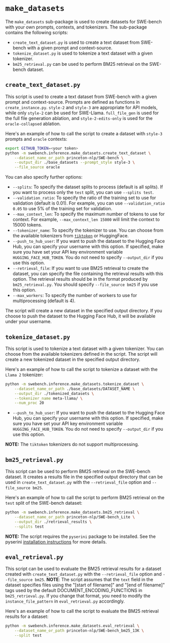 # `make_datasets`
The `make_datasets` sub-package is used to create datasets for SWE-bench with your own prompts, contexts, and tokenizers.
The sub-package contains the following scripts:

- `create_text_dataset.py` is used to create a text dataset from SWE-bench with a given prompt and context-source.
- `tokenize_dataset.py` is used to tokenize a text dataset with a given tokenizer.
- `bm25_retrieval.py` can be used to perform BM25 retrieval on the SWE-bench dataset.

## `create_text_dataset.py`
This script is used to create a text dataset from SWE-bench with a given prompt and context-source.
Prompts are defined as functions in `create_instance.py`. `style-2` and `style-3` are appropriate for API models, while only `style-2` can be used for SWE-Llama.
`full_file_gen` is used for the full file generation ablation, and `style-2-edits-only`  is used for the `oracle-collapsed` ablation.

Here's an example of how to call the script to create a dataset with `style-3` prompts and `oracle` contexts:

```bash
export GITHUB_TOKEN=<your token>
python -m swebench.inference.make_datasets.create_text_dataset \
    --dataset_name_or_path princeton-nlp/SWE-bench \
    --output_dir ./base_datasets --prompt_style style-3 \
    --file_source oracle
```

You can also specify further options:

- `--splits`: To specify the dataset splits to process (default is all splits). If you want to process only the `test` split, you can use `--splits test`.
- `--validation_ratio`: To specify the ratio of the training set to use for validation (default is 0.01). For example, you can use `--validation_ratio 0.05` to use 5% of the training set for validation.
- `--max_context_len`: To specify the maximum number of tokens to use for context. For example, `--max_context_len 15000` will limit the context to 15000 tokens.
- `--tokenizer_name`: To specify the tokenizer to use. You can choose from the available tokenizers from [`tiktoken`](https://github.com/openai/tiktoken/blob/c0ba74c238d18b4824c25f3c27fc8698055b9a76/tiktoken/model.py#L9) or HuggingFace.
- `--push_to_hub_user`: If you want to push the dataset to the Hugging Face Hub, you can specify your username with this option. If specified, make sure you have set your API key environment variable `HUGGING_FACE_HUB_TOKEN`. You do not need to specify `--output_dir` if you use this option.
- `--retrieval_file`: If you want to use BM25 retrieval to create the dataset, you can specify the file containing the retrieval results with this option. The retrieval results should be in the format produced by `bm25_retrieval.py`. You should specify `--file_source bm25` if you use this option.
- `--max_workers`: To specify the number of workers to use for multiprocessing (default is 4).

The script will create a new dataset in the specified output directory. If you choose to push the dataset to the Hugging Face Hub, it will be available under your username.

## `tokenize_dataset.py`
This script is used to tokenize a text dataset with a given tokenizer. You can choose from the available tokenizers defined in the script. The script will create a new tokenized dataset in the specified output directory.

Here's an example of how to call the script to tokenize a dataset with the `Llama 2` tokenizer:

```bash
python -m swebench.inference.make_datasets.tokenize_dataset \
    --dataset_name_or_path ./base_datasets/DATASET_NAME \
    --output_dir ./tokenized_datasets \
    --tokenizer_name meta-llama/ \
    --num_proc 20
```

- `--push_to_hub_user`: If you want to push the dataset to the Hugging Face Hub, you can specify your username with this option. If specified, make sure you have set your API key environment variable `HUGGING_FACE_HUB_TOKEN`. You do not need to specify `--output_dir` if you use this option.

__NOTE:__ The `tiktoken` tokenizers do not support multiprocessing.

## `bm25_retrieval.py`
This script can be used to perform BM25 retrieval on the SWE-bench dataset. It creates a results file in the specified output directory that can be used in `create_text_dataset.py` with the `--retrieval_file` option and `--file_source bm25`.

Here's an example of how to call the script to perform BM25 retrieval on the `test` split of the SWE-bench dataset:

```bash
python -m swebench.inference.make_datasets.bm25_retrieval \
    --dataset_name_or_path princeton-nlp/SWE-bench_Lite \
    --output_dir ./retrieval_results \
    --splits test
```

__NOTE:__ The script requires the `pyserini` package to be installed. See the pyserini [installation instructions](https://github.com/castorini/pyserini) for more details.


## `eval_retrieval.py`
This script can be used to evaluate the BM25 retrieval results for a dataset created with `create_text_dataset.py` with the `--retrieval_file` option and `--file_source bm25`.
__NOTE__: The script assumes that the `text` field in the dataset specifies files using the "\[start of filename\]" and "\[end of filename\]" tags used by the default DOCUMENT_ENCODING_FUNCTIONS in `bm25_retrieval.py`. If you change that format, you need to modify the `instance_file_pattern` in `eval_retrieval.py` accordingly.

Here's an example of how to call the script to evaluate the BM25 retrieval results for a dataset:

```bash
python -m swebench.inference.make_datasets.eval_retrieval \
    --dataset_name_or_path princeton-nlp/SWE-bench_bm25_13K \
    --split test
```
